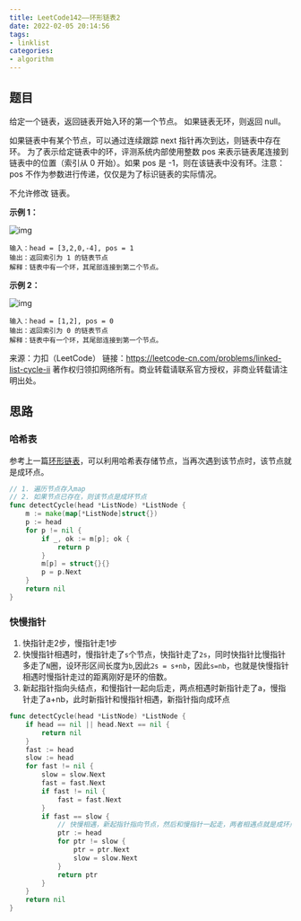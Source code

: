 ```yaml
---
title: LeetCode142——环形链表2
date: 2022-02-05 20:14:56
tags:
- linklist
categories:
- algorithm
---
```


## 题目

给定一个链表，返回链表开始入环的第一个节点。 如果链表无环，则返回 null。

如果链表中有某个节点，可以通过连续跟踪 next 指针再次到达，则链表中存在环。 为了表示给定链表中的环，评测系统内部使用整数 pos 来表示链表尾连接到链表中的位置（索引从 0 开始）。如果 pos 是 -1，则在该链表中没有环。注意：pos 不作为参数进行传递，仅仅是为了标识链表的实际情况。

不允许修改 链表。

 

**示例 1：**

![img](https://assets.leetcode-cn.com/aliyun-lc-upload/uploads/2018/12/07/circularlinkedlist.png)

```
输入：head = [3,2,0,-4], pos = 1
输出：返回索引为 1 的链表节点
解释：链表中有一个环，其尾部连接到第二个节点。
```

**示例 2：**

![img](https://assets.leetcode-cn.com/aliyun-lc-upload/uploads/2018/12/07/circularlinkedlist_test2.png)

```
输入：head = [1,2], pos = 0
输出：返回索引为 0 的链表节点
解释：链表中有一个环，其尾部连接到第一个节点。
```

来源：力扣（LeetCode）
链接：https://leetcode-cn.com/problems/linked-list-cycle-ii
著作权归领扣网络所有。商业转载请联系官方授权，非商业转载请注明出处。

## 思路

### 哈希表

参考上一篇[环形链表](/2022/02/05/linked-list-cycle.md)，可以利用哈希表存储节点，当再次遇到该节点时，该节点就是成环点。

```go
// 1. 遍历节点存入map
// 2. 如果节点已存在，则该节点是成环节点
func detectCycle(head *ListNode) *ListNode {
	m := make(map[*ListNode]struct{})
	p := head
	for p != nil {
		if _, ok := m[p]; ok {
			return p
		}
		m[p] = struct{}{}
		p = p.Next
	}
	return nil
}
```

### 快慢指针

1. 快指针走2步，慢指针走1步
2. 快慢指针相遇时，慢指针走了`s`个节点，快指针走了`2s`，同时快指针比慢指针多走了`N`圈，设环形区间长度为`b`,因此`2s = s+nb`，因此`s=nb`，也就是快慢指针相遇时慢指针走过的距离刚好是环的倍数。
3. 新起指针指向头结点，和慢指针一起向后走，两点相遇时新指针走了a，慢指针走了a+nb，此时新指针和慢指针相遇，新指针指向成环点

```go
func detectCycle(head *ListNode) *ListNode {
	if head == nil || head.Next == nil {
		return nil
	}
	fast := head
	slow := head
	for fast != nil {
		slow = slow.Next
		fast = fast.Next
		if fast != nil {
			fast = fast.Next
		}
		if fast == slow {
			// 快慢相遇，新起指针指向节点，然后和慢指针一起走，两者相遇点就是成环点
			ptr := head
			for ptr != slow {
				ptr = ptr.Next
				slow = slow.Next
			}
			return ptr
		}
	}
	return nil
}
```

